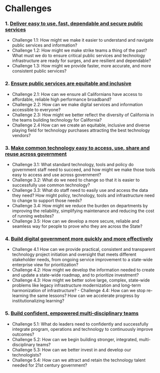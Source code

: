 # Challenges
### 1. [Deliver easy to use, fast, dependable and secure public services](https://ca-code-works.github.io/Vision-2023/challenge/one.html)

   - Challenge 1.1: How might we make it easier to understand and navigate public services and information?
   - Challenge 1.2: How might we make strike teams a thing of the past? What must we do to ensure critical public services and technology infrastructure are ready for surges, and are resilient and dependable?
   - Challenge 1.3: How might we provide faster, more accurate, and more consistent public services?
   
### 2. [Ensure public services are equitable and inclusive](https://ca-code-works.github.io/Vision-2023/challenge/two.html)
   - Challenge 2.1: How can we ensure all Californians have access to affordable, reliable high performance broadband?
   - Challenge 2.2: How can we make digital services and information accessible to everyone?
   - Challenge 2.3: How might we better reflect the diversity of California in the teams building technology for California?
   - Challenge 2.4 How can we create an equitable, inclusive and diverse playing field for technology purchases attracting the best technology vendors?
   
### 3. [Make common technology easy to access, use, share and reuse across government](https://ca-code-works.github.io/Vision-2023/challenge/three.html)
   - Challenge 3.1: What standard technology, tools and policy do government staff need to succeed, and how might we make those tools easy to access and use across government?
   - Challenge 3.2: What do we need to change so that it is easier to successfully use common technology?
   - Challenge 3.3: What do staff need to easily use and access the data they need? How might policy, technology, tools and infrastructure need to change to support those needs?
   - Challenge 3.4: How might we reduce the burden on departments by improving the reliability, simplifying maintenance and reducing the cost of running websites?
   - Challenge 3.5: How can we develop a more secure, reliable and seamless way for people to prove who they are across the State?
   
### 4. [Build digital government more quickly and more effectively](https://ca-code-works.github.io/Vision-2023/challenge/four.html)
   - Challenge 4.1 How can we provide practical, consistent and transparent technology project initiation and oversight that meets different stakeholder needs, from ongoing service improvement to a state-wide enterprise view for prioritization?
   - Challenge 4.2: How might we develop the information needed to create and update a state-wide roadmap, and to prioritize investment?
   - Challenge 4.3: How might we better solve large, complex, state-wide problems like legacy infrastructure modernization and long-term harmonization of infrastructure?
    - Challenge 4.4: How can we stop re-learning the same lessons? How can we accelerate progress by institutionalizing learning?
    
### 5. [Build confident, empowered multi-disciplinary teams](https://ca-code-works.github.io/Vision-2023/challenge/five.html)
   - Challenge 5.1: What do leaders need to confidently and successfully integrate program, operations and technology to continuously improve outcomes?
   - Challenge 5.2: How can we begin building stronger, integrated, multi-disciplinary teams?
   - Challenge 5.3: How can we better invest in and develop our technologists?
   - Challenge 5.4: How can we attract and retain the technology talent needed for 21st century government?
